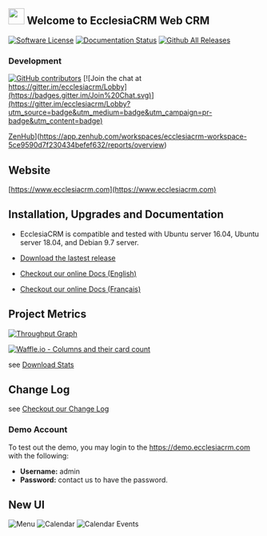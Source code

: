 <img src="https://avatars-02.gitter.im/group/iv/6/5a48f6ebd73408ce4f857d8e" width="32" height="32" style="bottom:-15px"> Welcome to Ecclesia<b>CRM</b> Web CRM
---

[![Software License](https://img.shields.io/badge/license-MIT-brightgreen.svg?style=flat-square)](LICENSE)
[![Documentation Status](https://readthedocs.org/projects/church-web-crm/badge/?version=latest)](https://www.docs.ecclesiacrm.com)
[![Github All Releases](https://img.shields.io/github/downloads/phili67/ecclesiacrm/total.svg)](https://github.com/phili67/ecclesiacrm/releases)

### Development 
[![GitHub contributors](https://img.shields.io/github/contributors/phili67/ecclesiacrm.svg)](https://github.com/phili67/ecclesiacrm/graphs/contributors)
[![Join the chat at https://gitter.im/ecclesiacrm/Lobby](https://badges.gitter.im/Join%20Chat.svg)](https://gitter.im/ecclesiacrm/Lobby?utm_source=badge&utm_medium=badge&utm_campaign=pr-badge&utm_content=badge)
<!--[![Build Status](https://travis-ci.org/ChurchCRM/CRM.svg?branch=master)](https://travis-ci.org/ChurchCRM/CRM)
[![StyleCI](https://styleci.io/repos/30856851/shield?branch=master)](https://styleci.io/repos/30856851)
[![POEditor](https://img.shields.io/badge/Languages-22-green.svg)](https://poeditor.com/join/project/RABdnDSqAt)-->
[ZenHub](https://img.shields.io/badge/Languages-22-green.svg)](https://app.zenhub.com/workspaces/ecclesiacrm-workspace-5ce9590d7f230434befef632/reports/overview)



## Website

[https://www.ecclesiacrm.com](https://www.ecclesiacrm.com)

## Installation, Upgrades and Documentation

* EcclesiaCRM is compatible and tested with Ubuntu server 16.04, Ubuntu server 18.04, and Debian 9.7 server.

* [Download the lastest release](https://github.com/phili67/ecclesiacrm/releases/latest)

* [Checkout our online Docs (English)](https://docs.ecclesiacrm.com/en/)
* [Checkout our online Docs (Français)](https://docs.ecclesiacrm.com/fr/)

## Project Metrics 

[![Throughput Graph](https://graphs.waffle.io/phili67/ecclesiacrm/throughput.svg)](https://waffle.io/phili67/ecclesiacrm/metrics/throughput)

[![Waffle.io - Columns and their card count](https://badge.waffle.io/phili67/ecclesiacrm.svg?columns=all)](https://waffle.io/phili67/ecclesiacrm)

see [Download Stats](http://www.somsubhra.com/github-release-stats/?username=phili67&repository=ecclesiacrm)

##  Change Log

see [Checkout our Change Log](CHANGELOG.md)

### Demo Account

To test out the demo, you may login to the https://demo.ecclesiacrm.com  with the following:

- **Username:** admin
- **Password:** contact us to have the password.

## New UI

![Menu](https://www.ecclesiacrm.com/screenshots/menuNew.PNG)
![Calendar](https://www.ecclesiacrm.com/screenshots/calendar.PNG)
![Calendar Events](https://www.ecclesiacrm.com/screenshots/calendarEvent.PNG)
<!--![Family](http://www.ecclesiacrm.com/screenshots/family.PNG)
![Person](http://www.ecclesiacrm.com/screenshots/person.PNG)-->

